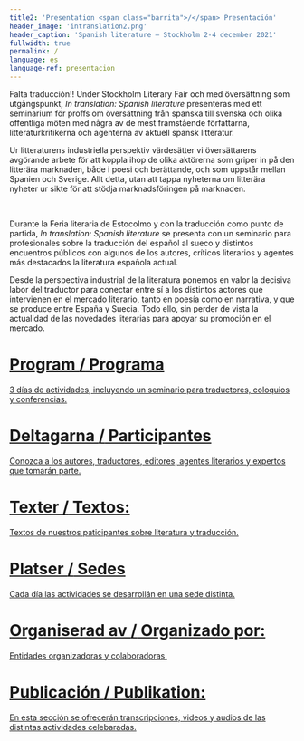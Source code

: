```yaml
---
title2: 'Presentation <span class="barrita">/</span> Presentación'
header_image: 'intranslation2.png'
header_caption: 'Spanish literature – Stockholm 2-4 december 2021'
fullwidth: true
permalink: /
language: es
language-ref: presentacion
---
```



<!--more-->

<div class="dos-idiomas">
    <div class="text izq" lang="se">  
        <p>Falta traducción!! Under Stockholm Literary Fair och med översättning som utgångspunkt, <em>In translation: Spanish literature</em> presenteras med ett seminarium för proffs om översättning från spanska till svenska och olika offentliga möten med några av de mest framstående författarna, litteraturkritikerna och agenterna av aktuell spansk litteratur.</p>
        <p>Ur litteraturens industriella perspektiv värdesätter vi översättarens avgörande arbete för att koppla ihop de olika aktörerna som griper in på den litterära marknaden, både i poesi och berättande, och som uppstår mellan Spanien och Sverige. Allt detta, utan att tappa nyheterna om litterära nyheter ur sikte för att stödja marknadsföringen på marknaden.</p>
    </div>
        <div class="rule">&#160;</div>
    <div class="text der">
        <p>Durante la Feria literaria de Estocolmo y con la traducción como punto de partida, <em>In translation: Spanish literature</em> se presenta con un seminario para profesionales sobre la traducción del español al sueco y distintos encuentros públicos con algunos de los autores, críticos literarios y agentes más destacados la literatura española actual.</p>
        <p>Desde la perspectiva industrial de la literatura ponemos en valor la decisiva labor del traductor para conectar entre sí a los distintos actores que intervienen en el mercado literario, tanto en poesía como en narrativa, y que se produce entre España y Suecia. Todo ello, sin perder de vista la actualidad de las novedades literarias para apoyar su promoción en el mercado.</p>
    </div>

</div>

<div class="avance-prog">
    <a href="{{ "/programa/" | absolute_url }}">
        <h1>Program <span class="barrita">/</span> Programa</h1>
        <p>3 días de actividades, incluyendo un seminario para traductores, coloquios y conferencias.</p>
    </a>   
    <a href="{{ "/participantes/" | absolute_url }}">
        <h1>Deltagarna <span class="barrita">/</span> Participantes</h1>
        <p>Conozca a los autores, traductores, editores, agentes literarios y expertos que tomarán parte.</p>
    </a>   
        <a href="{{ "/textos/" | absolute_url }}">
        <h1>Texter <span class="barrita">/</span> Textos:</h1>
        <p>Textos de nuestros paticipantes sobre literatura y traducción.</p>
    </a> 
        <a href="{{ "/sedes/" | absolute_url }}">
        <h1>Platser <span class="barrita">/</span> Sedes</h1>
        <p>Cada día las actividades se desarrollán en una sede distinta.</p>
    </a> 
    <a href="{{ "/organizadores/" | absolute_url }}">
        <h1>Organiserad av <span class="barrita">/</span> Organizado por:</h1>
        <p>Entidades organizadoras y colaboradoras.</p>
    </a>   
      <a href="{{ "/publicacion/" | absolute_url }}">
        <h1>Publicación <span class="barrita">/</span> Publikation:</h1>
        <p>En esta sección se ofrecerán transcripciones, videos y audios de las distintas actividades celebaradas.</p>
    </a>  

</div>

